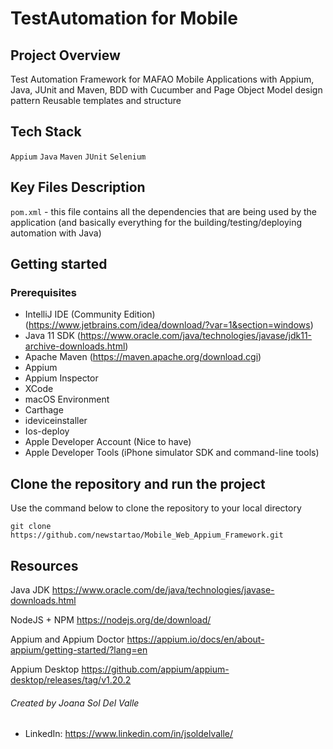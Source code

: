 
# TestAutomation for Mobile

## Project Overview
Test Automation Framework for MAFAO Mobile Applications with Appium, Java, JUnit and Maven, BDD with Cucumber and Page Object Model design pattern
Reusable templates and structure

## Tech Stack

`Appium` `Java` `Maven` `JUnit` `Selenium`

## Key Files Description

`pom.xml` - this file contains all the dependencies that are being used by the application (and basically everything for the building/testing/deploying automation with Java)

## Getting started

### Prerequisites
* IntelliJ IDE (Community Edition) (https://www.jetbrains.com/idea/download/?var=1&section=windows)
* Java 11 SDK (https://www.oracle.com/java/technologies/javase/jdk11-archive-downloads.html)
* Apache Maven (https://maven.apache.org/download.cgi)
* Appium
* Appium Inspector
* XCode
* macOS Environment
* Carthage
* ideviceinstaller
* Ios-deploy
* Apple Developer Account (Nice to have)
* Apple Developer Tools (iPhone simulator SDK and command-line tools)

## Clone the repository and run the project

Use the command below to clone the repository to your local directory

`git clone https://github.com/newstartao/Mobile_Web_Appium_Framework.git`


## Resources
Java JDK
https://www.oracle.com/de/java/technologies/javase-downloads.html

NodeJS + NPM
https://nodejs.org/de/download/

Appium and Appium Doctor
https://appium.io/docs/en/about-appium/getting-started/?lang=en

Appium Desktop
https://github.com/appium/appium-desktop/releases/tag/v1.20.2

###### Created by Joana Sol Del Valle

* LinkedIn: https://www.linkedin.com/in/jsoldelvalle/
